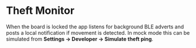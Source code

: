 # Theft Monitor

When the board is locked the app listens for background BLE adverts and posts a
local notification if movement is detected. In mock mode this can be simulated
from **Settings → Developer → Simulate theft ping**.
